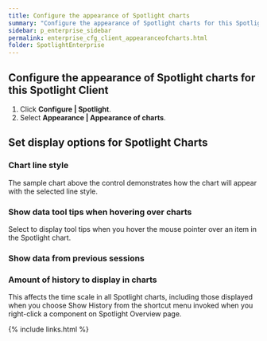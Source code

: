```yaml
---
title: Configure the appearance of Spotlight charts
summary: "Configure the appearance of Spotlight charts for this Spotlight Client."
sidebar: p_enterprise_sidebar
permalink: enterprise_cfg_client_appearanceofcharts.html
folder: SpotlightEnterprise
---
```




## Configure the appearance of Spotlight charts for this Spotlight Client

1. Click **Configure \| Spotlight**.
2. Select **Appearance \| Appearance of charts**.

## Set display options for Spotlight Charts

### Chart line style

The sample chart above the control demonstrates how the chart will appear with the selected line style.

### Show data tool tips when hovering over charts

Select to display tool tips when you hover the mouse pointer over an item in the Spotlight chart.

### Show data from previous sessions


### Amount of history to display in charts

This affects the time scale in all Spotlight charts, including those displayed when you choose Show History from the shortcut menu invoked when you right-click a component on Spotlight Overview page.



{% include links.html %}

